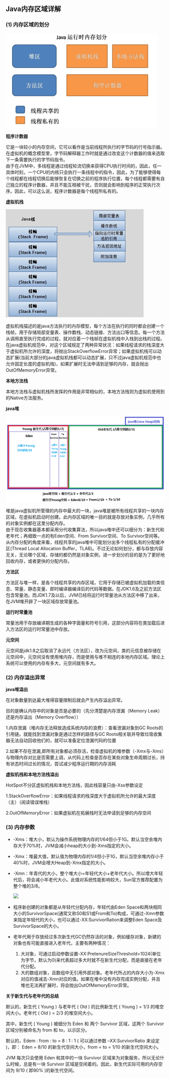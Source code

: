 
## <a name="2">Java内存区域详解</a>

### (1) 内存区域的划分

![](https://github.com/lvCmx/study/blob/master/note/java/jvm/img/jvm.png)

**程序计数器**

​	它是一块较小的内存空间，它可以看作是当前线程所执行的字节码的行号指示器。在虚拟机的概念模型里，字节码解释器工作时就是通过改变这个计数器的值来选取下一条需要执行的字节码指令。  
​	由于在JVM中，多线程是通过线程轮流切换来获得CPU执行时间的，因此，任一具体时刻，一个CPU的内核只会执行一条线程中的指令，因此，为了能够使得每个线程都在线程切换后能够恢复在切换之前的程序执行位置，每个线程都需要有自己独立的程序计数器，并且不能互相被干扰，否则就会影响到程序的正常执行次序。因此，可以这么说，程序计数器是每个线程所私有的。

**虚拟机栈**

![](https://github.com/lvCmx/study/blob/master/note/java/jvm/img/jvm_stack.png)

​	虚拟机栈描述的是java方法执行的内存模型，每个方法在执行的同时都会创建一个栈帧，用于存储局部变量表、操作数栈、动态链接、方法出口等信息。每一个方法从调用直至执行完成的过程，就对应着一个栈帧在虚拟机栈中入栈到出栈的过程。  
​	在java虚拟机规范中，对这个区域规定了两种异常状况：如果线程请求的栈深度大于虚拟机所允许的深度，将抛出StackOverflowError异常；如果虚拟机栈可以动态扩展(当前大部分的java虚拟机栈都可以动态扩展，只不过java虚拟机规范中也允许固定长度的虚拟机栈)，如果扩展时无法申请到足够的内存，就会抛出OutOfMemoryError异常。

**本地方法栈**

​	本地方法栈与虚拟机栈所发挥的作用是非常相似的，本地方法栈则为虚拟机使用到的Native方法服务。

**java堆**

![](https://github.com/lvCmx/study/blob/master/note/java/jvm/img/jvm_heap.png)

​	堆是java虚拟机所管理的内存中最大的一块，java堆是被所有线程共享的一块内存区域，在虚拟机启动时创建。此内存区域的唯一目的就是存放对象实例，几乎所有的对象实例都在这里分配内存。  
​	由于现在收集器基本都采用分代收集算法，所以java堆中还可以细分为：新生代和老年代；再细致一点的有Eden空间、From Survivor空间、To Survivor空间等。从内存分配的角度来看，线程共享的java堆中可能划分出多个线程私有的分配缓冲区(Thread Local Allocation Buffer，TLAB)。不过无论如何划分，都与存放内容无关，无论哪个区域，存储的都仍然是对象实例，进一步划分的目的是为了更好地回收内存，或者更快的分配内存。

**方法区**

​	方法区与堆一样，是各个线程共享的内存区域，它用于存储已被虚拟机加载的类信息、常量、静态变量、即时编译器编译后的代码等数据。在JDK1.6及之前方法区包含常量池。而JDK1.7及以后，JVM已经将运行时常量池从方法区中移了出来，在JVM堆开辟了一块区域存放常量池。  

**运行时常量池**

常量池用于存放编译期生成的各种字面量和符号引用，这部分内容将在类加载后进入方法区的运行时常量池中存放。

**元空间**

元空间是jdk1.8之后取消了永远代（方法区），改为元空间，类的元信息被存储在元空间中，元空间没有使用堆内存，而是使用与堆不相连的本地内存区域。理论上系统可以使用的内存有多大，元空间就有多大。

### (2) 内存溢出异常

**java堆溢出**

在对象数量到达最大堆得容量限制后就会产生内存溢出异常。

目的是确认内存中的对象是否是必要的（先分清楚是内存泄漏（Memory Leak）还是内存溢出（Memory Overflow））

1.内存泄漏（堆内存无法释放造成系统内存的浪费）：查看泄漏对象到GC Roots的引用链。就能找到泄漏对象是通过怎样的路径与GC Roots相关联并导致垃圾收集器无法自动回收他们的，就可以准备定位泄漏代码的位置

2.如果不存在泄漏,即所有对象都必须存活，检查虚拟机的堆参数（-Xmx与-Xms）与物理内存对比是否需要上调，从代码上检查是否存在某些对象生命周期过长，持有状态时间过长的情况，尝试减少程序运行期的内存消耗

**虚拟机栈和本地方法栈溢出**

HotSpot不分区虚拟机栈和本地方法栈，因此栈容量只由-Xss参数设定

1.StackOverflowError：如果线程请求的栈深度大于虚拟机所允许的最大深度（主）（阅读错误堆栈）

2.OutOfMemoryError：如果虚拟机在拓展栈时无法申请到足够的内存空间 

### (3) 内存参数

- -Xms：堆大小，默认为操作系统物理内存的1/64但小于1G。默认当空余堆内存大于70%时，JVM会减小heap的大小到-Xms指定的大小。

- -Xmx：堆最大值，默认值为物理内存的1/4但小于1G，默认当空余堆内存小于40%时，JVM会增大Heap到-Xmx指定的大小。

- -Xmn：年青代的大小，整个堆大小=年轻代大小+老年代大小。所以增大年轻代后，将会减小年老代大小。此值对系统性能影响较大，Sun官方推荐配置为整个堆的3/8。

  ![](F:\__study__\hulianwang\study\note\java\jvm\img\堆空间比例.png)

- 程序新创建的对象都是从年轻代分配内存，年轻代由Eden Space和两块相同大小的SurvivorSpace(通常又称S0和S1或From和To)构成，可通过-Xmn参数来指定年轻代的大小，也可以通过-XX:SurvivorRation来调整Eden Space及SurvivorSpace的大小。

- 老年代用于存放经过多次新生代GC仍然存活的对象，例如缓存对象，新建的对象也有可能直接进入老年代，主要有两种情况：

  1. 大对象，可通过启动参数设置-XX:PretenureSizeThreshold=1024(单位为字节，默认为0)来代表超过多大时就不在新生代分配，而是直接在老年代分配。
  2. 大的数组对象，且数组中无引用外部对象。老年代所占的内存大小为-Xmx对应的值减去-Xmn对应的值。如果在堆中没有内存完成实例分配，并且堆也无法再扩展时，将会抛出OutOfMemoryError异常。

**关于新生代与老年代的总结**

默认的，新生代 ( Young ) 与老年代 ( Old ) 的比例新生代 ( Young ) = 1/3 的堆空间大小。老年代 ( Old ) = 2/3 的堆空间大小。

其中，新生代 ( Young ) 被细分为 Eden 和 两个 Survivor 区域，这两个 Survivor 区域分别被命名为 from 和 to，以示区分。

默认的，Edem : from : to = 8 : 1 : 1 ( 可以通过参数 –XX:SurvivorRatio 来设定 )，即： Eden = 8/10 的新生代空间大小，from = to = 1/10 的新生代空间大小。

JVM 每次只会使用 Eden 和其中的一块 Survivor 区域来为对象服务，所以无论什么时候，总是有一块 Survivor 区域是空闲着的。因此，新生代实际可用的内存空间为 9/10 ( 即90% )的新生代空间。